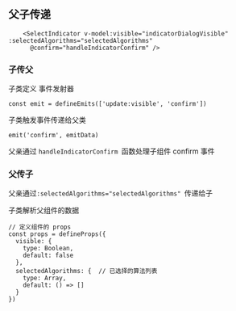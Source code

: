 

## 父子传递

```
    <SelectIndicator v-model:visible="indicatorDialogVisible" :selectedAlgorithms="selectedAlgorithms"
      @confirm="handleIndicatorConfirm" />
```

### 子传父

子类定义 事件发射器

```
const emit = defineEmits(['update:visible', 'confirm'])
```

子类触发事件传递给父类

```
emit('confirm', emitData)
```

父亲通过 `handleIndicatorConfirm `函数处理子组件 confirm 事件



### 父传子

父亲通过`:selectedAlgorithms="selectedAlgorithms" `传递给子



子类解析父组件的数据

```
// 定义组件的 props
const props = defineProps({
  visible: {
    type: Boolean,
    default: false
  },
  selectedAlgorithms: {  // 已选择的算法列表
    type: Array,
    default: () => []
  }
})
```

